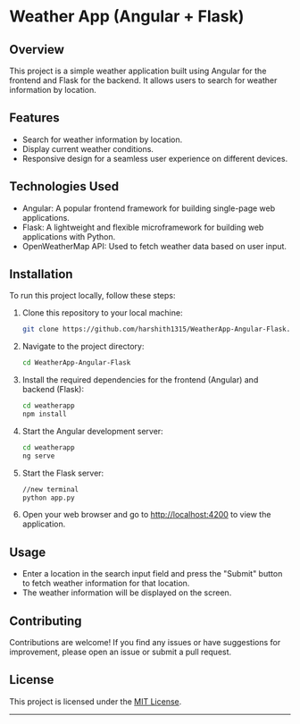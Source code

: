 # Weather App (Angular + Flask)

## Overview

This project is a simple weather application built using Angular for the frontend and Flask for the backend. It allows users to search for weather information by location.

## Features

- Search for weather information by location.
- Display current weather conditions.
- Responsive design for a seamless user experience on different devices.

## Technologies Used

- Angular: A popular frontend framework for building single-page web applications.
- Flask: A lightweight and flexible microframework for building web applications with Python.
- OpenWeatherMap API: Used to fetch weather data based on user input.

## Installation

To run this project locally, follow these steps:

1. Clone this repository to your local machine:

   ```bash
   git clone https://github.com/harshith1315/WeatherApp-Angular-Flask.git
   ```

2. Navigate to the project directory:

   ```bash
   cd WeatherApp-Angular-Flask
   ```

3. Install the required dependencies for the frontend (Angular) and backend (Flask):

   ```bash
   cd weatherapp
   npm install
   ```

4. Start the Angular development server:

   ```bash
   cd weatherapp
   ng serve
   ```

5. Start the Flask server:

   ```bash
   //new terminal
   python app.py
   ```

6. Open your web browser and go to [http://localhost:4200](http://localhost:4200) to view the application.

## Usage

- Enter a location in the search input field and press the "Submit" button to fetch weather information for that location.
- The weather information will be displayed on the screen.

## Contributing

Contributions are welcome! If you find any issues or have suggestions for improvement, please open an issue or submit a pull request.

## License

This project is licensed under the [MIT License](LICENSE).

---

